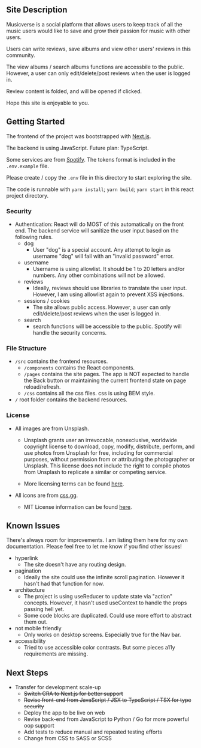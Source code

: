 ## Site Description

Musicverse is a social platform that allows users to keep track of all the music users would like to save and grow their passion for music with other users. 

Users can write reviews, save albums and view other users' reviews in this community.

The view albums / search albums functions are accessbile to the public. However, a user can only edit/delete/post reviews when the user is logged in.

Review content is folded, and will be opened if clicked.

Hope this site is enjoyable to you.

## Getting Started

The frontend of the project was bootstrapped with [Next.js](https://nextjs.org/).

The backend is using JavaScript. Future plan: TypeScript.

Some services are from [Spotify](https://spotify.com). The tokens format is included in the `.env.example` file.

Please create / copy the `.env` file in this directory to start exploring the site.

The code is runnable with `yarn install`; `yarn build`; `yarn start` in this react project directory.

### Security

- Authentication: React will do MOST of this automatically on the front end. The backend service will sanitize the user input based on the following rules.
    - dog
        - User "dog" is a special account. Any attempt to login as username "dog" will fail with an "invalid password" error.
    - username
        - Username is using allowlist. It should be 1 to 20 letters and/or numbers. Any other combinations will not be allowed.
    - reviews
        - Ideally, reviews should use libraries to translate the user input. However, I am using allowlist again to prevent XSS injections.
    - sessions / cookies
        - The site allows public access. However, a user can only edit/delete/post reviews when the user is logged in.
    - search
        - search functions will be accessible to the public. Spotify will handle the security concerns.

### File Structure
- `/src` contains the frontend resources.
    - `/components` contains the React components.
    - `/pages` contains the site pages. The app is NOT expected to handle the Back button or maintaining the current frontend state on page reload/refresh.
    - `/css` contains all the css files. css is using BEM style.
- `/` root folder contains the backend resources.

### License

- All images are from Unsplash.
    - Unsplash grants user an irrevocable, nonexclusive, worldwide copyright license to download, copy, modify, distribute, perform, and use photos from Unsplash for free, including for commercial purposes, without permission from or attributing the photographer or Unsplash. This license does not include the right to compile photos from Unsplash to replicate a similar or competing service.

    - More licensing terms can be found [here](https://facebook.github.io/create-react-app/docs/getting-started).

- All icons are from [css.gg](https://css.gg/).
  - MIT License information can be found [here](https://css.gg/doc/licence).

## Known Issues

There's always room for improvements. I am listing them here for my own documentation. Please feel free to let me know if you find other issues!

- hyperlink
    - The site doesn't have any routing design.
- pagination
    - Ideally the site could use the infinite scroll pagination. However it hasn't had that function for now.
- architecture
    - The project is using useReducer to update state via "action" concepts. However, it hasn't used useContext to handle the props passing hell yet.
    - Some code blocks are duplicated. Could use more effort to abstract them out.
- not mobile friendly
    - Only works on desktop screens. Especially true for the Nav bar.
- accessibility
    - Tried to use accessible color contrasts. But some pieces a11y requirements are missing.
   
## Next Steps

- Transfer for development scale-up
    - ~~Switch CRA to Next.js for better support~~
    - ~~Revise front-end from JavaScript / JSX to TypeScript / TSX for type security~~
    - Deploy the app to be live on web
    - Revise back-end from JavaScript to Python / Go for more powerful oop support
    - Add tests to reduce manual and repeated testing efforts
    - Change from CSS to SASS or SCSS
